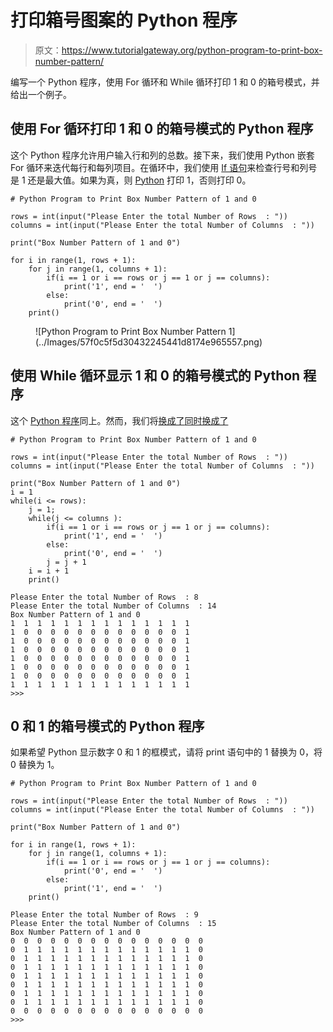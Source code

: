 # 打印箱号图案的 Python 程序

> 原文：<https://www.tutorialgateway.org/python-program-to-print-box-number-pattern/>

编写一个 Python 程序，使用 For 循环和 While 循环打印 1 和 0 的箱号模式，并给出一个例子。

## 使用 For 循环打印 1 和 0 的箱号模式的 Python 程序

这个 Python 程序允许用户输入行和列的总数。接下来，我们使用 Python 嵌套 For 循环来迭代每行和每列项目。在循环中，我们使用 [If 语句](https://www.tutorialgateway.org/python-if-statement/)来检查行号和列号是 1 还是最大值。如果为真，则 [Python](https://www.tutorialgateway.org/python-tutorial/) 打印 1，否则打印 0。

```
# Python Program to Print Box Number Pattern of 1 and 0

rows = int(input("Please Enter the total Number of Rows  : "))
columns = int(input("Please Enter the total Number of Columns  : "))

print("Box Number Pattern of 1 and 0") 

for i in range(1, rows + 1):
    for j in range(1, columns + 1):
        if(i == 1 or i == rows or j == 1 or j == columns):          
            print('1', end = '  ')
        else:
            print('0', end = '  ')
    print()
```

<figure class="wp-block-image">![Python Program to Print Box Number Pattern 1](../Images/57f0c5f5d30432245441d8174e965557.png)</figure>

## 使用 While 循环显示 1 和 0 的箱号模式的 Python 程序

这个 [Python 程序](https://www.tutorialgateway.org/python-programming-examples/)同上。然而，我们将[换成了](https://www.tutorialgateway.org/python-for-loop/)[同时换成了](https://www.tutorialgateway.org/python-while-loop/)

```
# Python Program to Print Box Number Pattern of 1 and 0

rows = int(input("Please Enter the total Number of Rows  : "))
columns = int(input("Please Enter the total Number of Columns  : "))

print("Box Number Pattern of 1 and 0") 
i = 1 
while(i <= rows):
    j = 1;
    while(j <= columns ):
        if(i == 1 or i == rows or j == 1 or j == columns):          
            print('1', end = '  ')
        else:
            print('0', end = '  ')
        j = j + 1
    i = i + 1
    print()
```

```
Please Enter the total Number of Rows  : 8
Please Enter the total Number of Columns  : 14
Box Number Pattern of 1 and 0
1  1  1  1  1  1  1  1  1  1  1  1  1  1  
1  0  0  0  0  0  0  0  0  0  0  0  0  1  
1  0  0  0  0  0  0  0  0  0  0  0  0  1  
1  0  0  0  0  0  0  0  0  0  0  0  0  1  
1  0  0  0  0  0  0  0  0  0  0  0  0  1  
1  0  0  0  0  0  0  0  0  0  0  0  0  1  
1  0  0  0  0  0  0  0  0  0  0  0  0  1  
1  1  1  1  1  1  1  1  1  1  1  1  1  1  
>>> 
```

## 0 和 1 的箱号模式的 Python 程序

如果希望 Python 显示数字 0 和 1 的框模式，请将 print 语句中的 1 替换为 0，将 0 替换为 1。

```
# Python Program to Print Box Number Pattern of 1 and 0

rows = int(input("Please Enter the total Number of Rows  : "))
columns = int(input("Please Enter the total Number of Columns  : "))

print("Box Number Pattern of 1 and 0") 

for i in range(1, rows + 1):
    for j in range(1, columns + 1):
        if(i == 1 or i == rows or j == 1 or j == columns):          
            print('0', end = '  ')
        else:
            print('1', end = '  ')
    print()
```

```
Please Enter the total Number of Rows  : 9
Please Enter the total Number of Columns  : 15
Box Number Pattern of 1 and 0
0  0  0  0  0  0  0  0  0  0  0  0  0  0  0  
0  1  1  1  1  1  1  1  1  1  1  1  1  1  0  
0  1  1  1  1  1  1  1  1  1  1  1  1  1  0  
0  1  1  1  1  1  1  1  1  1  1  1  1  1  0  
0  1  1  1  1  1  1  1  1  1  1  1  1  1  0  
0  1  1  1  1  1  1  1  1  1  1  1  1  1  0  
0  1  1  1  1  1  1  1  1  1  1  1  1  1  0  
0  1  1  1  1  1  1  1  1  1  1  1  1  1  0  
0  0  0  0  0  0  0  0  0  0  0  0  0  0  0  
>>> 
```